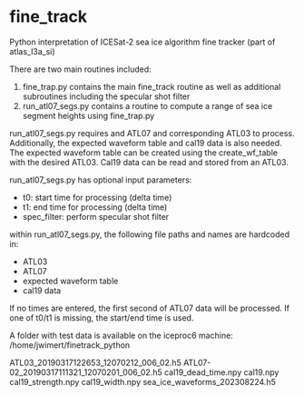 # fine_track
Python interpretation of ICESat-2 sea ice algorithm fine tracker (part of atlas_l3a_si)

There are two main routines included:
1) fine_trap.py contains the main fine_track routine as well as additional subroutines including the specular shot filter
2) run_atl07_segs.py contains a routine to compute a range of sea ice segment heights using fine_trap.py

run_atl07_segs.py requires and ATL07 and corresponding ATL03 to process. Additionally, the expected waveform table and cal19 data is also needed. The expected waveform table can be created using the create_wf_table with the desired ATL03. Cal19 data can be read and stored from an ATL03.

run_atl07_segs.py has optional input parameters:
- t0: start time for processing (delta time)
- t1: end time for processing (delta time)
- spec_filter: perform specular shot filter

within run_atl07_segs.py, the following file paths and names are hardcoded in:
- ATL03
- ATL07
- expected waveform table
- cal19 data

If no times are entered, the first second of ATL07 data will be processed. If one of t0/t1 is missing, the start/end time is used.

A folder with test data is available on the iceproc6 machine:
/home/jwimert/finetrack_python

ATL03_20190317122653_12070212_006_02.h5
ATL07-02_20190317111321_12070201_006_02.h5
cal19_dead_time.npy
cal19.npy
cal19_strength.npy
cal19_width.npy
sea_ice_waveforms_202308224.h5
